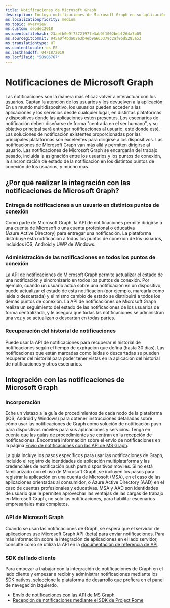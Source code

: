 ```yaml
---
title: Notificaciones de Microsoft Graph
description: Incluya notificaciones de Microsoft Graph en su aplicación para volver a interactuar con los usuarios de forma centrada en el ser humano.
ms.localizationpriority: medium
ms.topic: overview
ms.custom: seodec2018
ms.openlocfilehash: 23aefb0e9f75721977e3ab9f1002bebf264a5b09
ms.sourcegitcommit: 945a0f4bda02e3b4eb9a665379c2af9bd5285a53
ms.translationtype: HT
ms.contentlocale: es-ES
ms.lasthandoff: 04/18/2019
ms.locfileid: "58906767"
---
```

# <a name="microsoft-graph-notifications"></a>Notificaciones de Microsoft Graph
Las notificaciones son la manera más eficaz volver a interactuar con los usuarios. Captan la atención de los usuarios y los devuelven a la aplicación. En un mundo multidispositivo, los usuarios pueden acceder a las aplicaciones y los servicios desde cualquier lugar, en distintas plataformas y dispositivos donde las aplicaciones estén presentes.
Los escenarios de notificación deben diseñarse de forma "centrada en el ser humano", y su objetivo principal será entregar notificaciones al usuario, esté donde esté. Las soluciones de notificación existentes proporcionadas por las principales plataformas son excelentes para dirigirse a los dispositivos. Las notificaciones de Microsoft Graph van más allá y permiten dirigirse al usuario. Las notificaciones de Microsoft Graph se encargarán del trabajo pesado, incluida la asignación entre los usuarios y los puntos de conexión, la sincronización de estado de la notificación en los distintos puntos de conexión de los usuarios, y mucho más.

## <a name="why-integrate-with-microsoft-graph-notifications"></a>¿Por qué realizar la integración con las notificaciones de Microsoft Graph?

### <a name="deliver-notifications-to-a-user-across-different-endpoints"></a>Entrega de notificaciones a un usuario en distintos puntos de conexión
Como parte de Microsoft Graph, la API de notificaciones permite dirigirse a una cuenta de Microsoft o una cuenta profesional o educativa (Azure Active Directory) para entregar una notificación. La plataforma distribuye esta notificación a todos los puntos de conexión de los usuarios, incluidos iOS, Android y UWP de Windows.

### <a name="manage-notifications-across-endpoints"></a>Administración de las notificaciones en todos los puntos de conexión
La API de notificaciones de Microsoft Graph permite actualizar el estado de una notificación y sincronizarlo en todos los puntos de conexión. Por ejemplo, cuando un usuario actúa sobre una notificación en un dispositivo, puede actualizar el estado de esta notificación (por ejemplo, marcarla como leída o descartada) y el mismo cambio de estado se distribuirá a todos los demás puntos de conexión. La API de notificaciones de Microsoft Graph realiza un seguimiento del estado de las notificaciones de los usuarios de forma centralizada, y le asegura que todas las notificaciones se administran una vez y se actualizan o descartan en todas partes.

### <a name="retrieve-notification-history"></a>Recuperación del historial de notificaciones
Puede usar la API de notificaciones para recuperar el historial de notificaciones según el tiempo de expiración que defina (hasta 30 días). Las notificaciones que están marcadas como leídas o descartadas se pueden recuperar del historial para poder tener vistas en la aplicación del historial de notificaciones y otros escenarios.

## <a name="integrating-with-microsoft-graph-notifications"></a>Integración con las notificaciones de Microsoft Graph

### <a name="onboarding"></a>Incorporación
Eche un vistazo a la guía de procedimientos de cada nodo de la plataforma (iOS, Android y Windows) para obtener instrucciones detalladas sobre cómo usar las notificaciones de Graph como solución de notificación push para dispositivos móviles para sus aplicaciones y servicios. Tenga en cuenta que las guías de procedimientos se centran en la recepción de notificaciones. Encontrará información sobre el envío de notificaciones en la página [Envío de notificaciones con las API de MS Graph](sending-notifications.md).

La guía incluye los pasos específicos para usar las notificaciones de Graph, incluido el registro de identidades de aplicación multiplataforma y las credenciales de notificación push para dispositivos móviles. Si no está familiarizado con el uso de Microsoft Graph, se incluyen los pasos para registrar la aplicación en una cuenta de Microsoft (MSA), en el caso de las aplicaciones orientadas al consumidor, o Azure Active Directory (AAD) en el caso de cuentas profesionales y educativas. MSA y AAD son identidades de usuario que le permiten aprovechar las ventajas de las cargas de trabajo en Microsoft Graph, no solo las notificaciones, para habilitar escenarios empresariales más completos. 

### <a name="microsoft-graph-apis"></a>API de Microsoft Graph
Cuando se usan las notificaciones de Graph, se espera que el servidor de aplicaciones use Microsoft Graph API (beta) para enviar notificaciones. Para más información sobre la integración de aplicaciones en el lado servidor, consulte cómo se utiliza la API en la [documentación de referencia de API](https://developer.microsoft.com/graph/docs/api-reference/beta/resources/notifications-api-overview). 

### <a name="client-side-sdk"></a>SDK del lado cliente
Para empezar a trabajar con la integración de notificaciones de Graph en el lado cliente y empezar a recibir y administrar notificaciones mediante los SDK nativos, seleccione la plataforma de desarrollo que prefiera en el panel de navegación izquierdo. 

* [Envío de notificaciones con las API de MS Graph](sending-notifications.md)
* [Recepción de notificaciones mediante el SDK de Project Rome](receiving-notifications.md)
